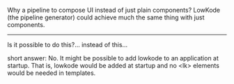﻿
Why a pipeline to compose UI instead of just plain components?
LowKode (the pipeline generator) could achieve much the same thing with just components.




-----------------

Is it possible to do this?...
    <EditForm LkGenerate Model="@customer" OnValidSubmit="HandleValidSubmit"/></lk>
instead of this...
    <lk><EditForm Model="@customer" OnValidSubmit="HandleValidSubmit"/></lk>
 
 short answer: No.
It might be possible to add lowkode to an application at startup.
That is, lowkode would be added at startup and no &lt;lk&gt; elements would be needed in templates.
